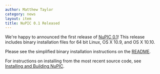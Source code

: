 ```yaml
---
author: Matthew Taylor
category: news
layout: item
title: NuPIC 0.1 Released
---
```


We're happy to announced the first release of
[NuPIC 0.1](https://github.com/numenta/nupic/releases/tag/0.1.0)! This release
includes binary installation files for 64 bit Linux, OS X 10.9, and OS X 10.10.

Please see the simplified binary installation instructions on the
[README](https://github.com/numenta/nupic/tree/0.1.0).

For instructions on installing from the most recent source code, see
[Installing and Building NuPIC](https://github.com/numenta/nupic/wiki/Installing-and-Building-NuPIC).
